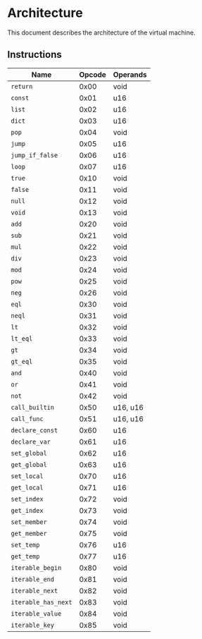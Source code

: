  # Architecture
 This document describes the architecture of the virtual machine.

 ## Instructions
| Name                | Opcode | Operands |
| ------------------- | ------ | -------- |
| `return`            | 0x00   | void     |
| `const`             | 0x01   | u16      |
| `list`              | 0x02   | u16      |
| `dict`              | 0x03   | u16      |
| `pop`               | 0x04   | void     |
| `jump`              | 0x05   | u16      |
| `jump_if_false`     | 0x06   | u16      |
| `loop`              | 0x07   | u16      |
| `true`              | 0x10   | void     |
| `false`             | 0x11   | void     |
| `null`              | 0x12   | void     |
| `void`              | 0x13   | void     |
| `add`               | 0x20   | void     |
| `sub`               | 0x21   | void     |
| `mul`               | 0x22   | void     |
| `div`               | 0x23   | void     |
| `mod`               | 0x24   | void     |
| `pow`               | 0x25   | void     |
| `neg`               | 0x26   | void     |
| `eql`               | 0x30   | void     |
| `neql`              | 0x31   | void     |
| `lt`                | 0x32   | void     |
| `lt_eql`            | 0x33   | void     |
| `gt`                | 0x34   | void     |
| `gt_eql`            | 0x35   | void     |
| `and`               | 0x40   | void     |
| `or`                | 0x41   | void     |
| `not`               | 0x42   | void     |
| `call_builtin`      | 0x50   | u16, u16 |
| `call_func`         | 0x51   | u16, u16 |
| `declare_const`     | 0x60   | u16      |
| `declare_var`       | 0x61   | u16      |
| `set_global`        | 0x62   | u16      |
| `get_global`        | 0x63   | u16      |
| `set_local`         | 0x70   | u16      |
| `get_local`         | 0x71   | u16      |
| `set_index`         | 0x72   | void     |
| `get_index`         | 0x73   | void     |
| `set_member`        | 0x74   | void     |
| `get_member`        | 0x75   | void     |
| `set_temp`          | 0x76   | u16      |
| `get_temp`          | 0x77   | u16      |
| `iterable_begin`    | 0x80   | void     |
| `iterable_end`      | 0x81   | void     |
| `iterable_next`     | 0x82   | void     |
| `iterable_has_next` | 0x83   | void     |
| `iterable_value`    | 0x84   | void     |
| `iterable_key`      | 0x85   | void     |
